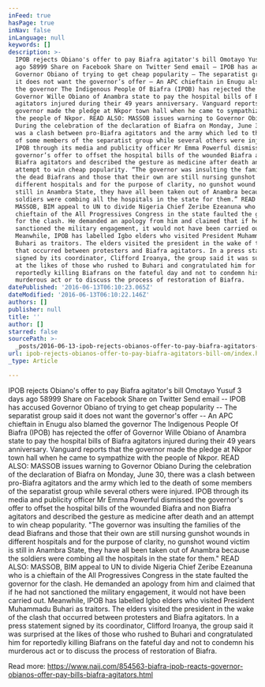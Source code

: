 ```yaml
---
inFeed: true
hasPage: true
inNav: false
inLanguage: null
keywords: []
description: >-
  IPOB rejects Obiano's offer to pay Biafra agitator's bill Omotayo Yusuf 3 days
  ago 58999 Share on Facebook Share on Twitter Send email – IPOB has accused
  Governor Obiano of trying to get cheap popularity – The separatist group said
  it does not want the governor’s offer – An APC chieftain in Enugu also blamed
  the governor The Indigenous People Of Biafra (IPOB) has rejected the offer of
  Governor Wille Obiano of Anambra state to pay the hospital bills of Biafra
  agitators injured during their 49 years anniversary. Vanguard reports that the
  governor made the pledge at Nkpor town hall when he came to sympathize with
  the people of Nkpor. READ ALSO: MASSOB issues warning to Governor Obiano
  During the celebration of the declaration of Biafra on Monday, June 30, there
  was a clash between pro-Biafra agitators and the army which led to the death
  of some members of the separatist group while several others were injured.
  IPOB through its media and publicity officer Mr Emma Powerful dismissed the
  governor’s offer to offset the hospital bills of the wounded Biafra and non
  Biafra agitators and described the gesture as medicine after death and an
  attempt to win cheap popularity. “The governor was insulting the families of
  the dead Biafrans and those that their own are still nursing gunshot wounds in
  different hospitals and for the purpose of clarity, no gunshot wound victim is
  still in Anambra State, they have all been taken out of Anambra because the
  soldiers were combing all the hospitals in the state for them.” READ ALSO:
  MASSOB, BIM appeal to UN to divide Nigeria Chief Zeribe Ezeanuna who is a
  chieftain of the All Progressives Congress in the state faulted the governor
  for the clash. He demanded an apology from him and claimed that if he had not
  sanctioned the military engagement, it would not have been carried out.
  Meanwhile, IPOB has labelled Igbo elders who visited President Muhammadu
  Buhari as traitors. The elders visited the president in the wake of the clash
  that occurred between protesters and Biafra agitators. In a press statement
  signed by its coordinator, Clifford Iroanya, the group said it was surprised
  at the likes of those who rushed to Buhari and congratulated him for
  reportedly killing Biafrans on the fateful day and not to condemn his
  murderous act or to discuss the process of restoration of Biafra.
datePublished: '2016-06-13T06:10:23.065Z'
dateModified: '2016-06-13T06:10:22.146Z'
authors: []
publisher: null
title: ''
author: []
starred: false
sourcePath: >-
  _posts/2016-06-13-ipob-rejects-obianos-offer-to-pay-biafra-agitators-bill-om.md
url: ipob-rejects-obianos-offer-to-pay-biafra-agitators-bill-om/index.html
_type: Article

---
```

IPOB rejects Obiano's offer to pay Biafra agitator's bill Omotayo Yusuf 3 days ago 58999 Share on Facebook Share on Twitter Send email -- IPOB has accused Governor Obiano of trying to get cheap popularity -- The separatist group said it does not want the governor's offer -- An APC chieftain in Enugu also blamed the governor The Indigenous People Of Biafra (IPOB) has rejected the offer of Governor Wille Obiano of Anambra state to pay the hospital bills of Biafra agitators injured during their 49 years anniversary. Vanguard reports that the governor made the pledge at Nkpor town hall when he came to sympathize with the people of Nkpor. READ ALSO: MASSOB issues warning to Governor Obiano During the celebration of the declaration of Biafra on Monday, June 30, there was a clash between pro-Biafra agitators and the army which led to the death of some members of the separatist group while several others were injured. IPOB through its media and publicity officer Mr Emma Powerful dismissed the governor's offer to offset the hospital bills of the wounded Biafra and non Biafra agitators and described the gesture as medicine after death and an attempt to win cheap popularity. "The governor was insulting the families of the dead Biafrans and those that their own are still nursing gunshot wounds in different hospitals and for the purpose of clarity, no gunshot wound victim is still in Anambra State, they have all been taken out of Anambra because the soldiers were combing all the hospitals in the state for them." READ ALSO: MASSOB, BIM appeal to UN to divide Nigeria Chief Zeribe Ezeanuna who is a chieftain of the All Progressives Congress in the state faulted the governor for the clash. He demanded an apology from him and claimed that if he had not sanctioned the military engagement, it would not have been carried out. Meanwhile, IPOB has labelled Igbo elders who visited President Muhammadu Buhari as traitors. The elders visited the president in the wake of the clash that occurred between protesters and Biafra agitators. In a press statement signed by its coordinator, Clifford Iroanya, the group said it was surprised at the likes of those who rushed to Buhari and congratulated him for reportedly killing Biafrans on the fateful day and not to condemn his murderous act or to discuss the process of restoration of Biafra.

Read more: https://www.naij.com/854563-biafra-ipob-reacts-governor-obianos-offer-pay-bills-biafra-agitators.html